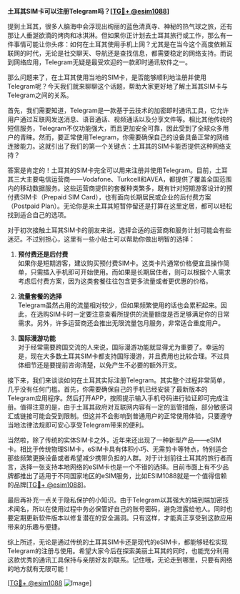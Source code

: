**土耳其SIM卡可以注册Telegram吗？[[TG💪+ @esim1088](https://t.me/s/esim1088)]**

提到土耳其，很多人脑海中会浮现出绚丽的蓝色清真寺、神秘的热气球之旅，还有那让人垂涎欲滴的烤肉和冰淇淋。但如果你正计划去土耳其旅行或工作，那么有一件事情可能让你头疼：如何在土耳其使用手机上网？尤其是在当今这个高度依赖互联网的时代，无论是社交聊天、导航还是查找信息，都需要稳定的网络支持。而说到网络应用，Telegram无疑是最受欢迎的一款即时通讯软件之一。

那么问题来了，在土耳其使用当地的SIM卡，是否能够顺利地注册并使用Telegram呢？今天我们就来聊聊这个话题，帮助大家更好地了解土耳其SIM卡与Telegram之间的关系。

首先，我们需要知道，Telegram是一款基于云技术的加密即时通讯工具，它允许用户通过互联网发送消息、语音通话、视频通话以及分享文件等。相比其他传统的短信服务，Telegram不仅功能强大，而且更加安全可靠，因此受到了全球众多用户的青睐。然而，要正常使用Telegram，你需要确保自己的设备具备正常的网络连接能力。这就引出了我们的第一个关键点：土耳其的SIM卡能否提供这种网络支持？

答案是肯定的！土耳其的SIM卡完全可以用来注册并使用Telegram。目前，土耳其三大主要电信运营商——Vodafone、Turkcell和AVEA，都提供了覆盖全国范围内的移动数据服务。这些运营商提供的套餐种类繁多，既有针对短期游客设计的预付费SIM卡（Prepaid SIM Card），也有面向长期居民或企业的后付费方案（Postpaid Plan）。无论你是来土耳其短暂停留还是打算在这里定居，都可以轻松找到适合自己的选项。

对于初次接触土耳其SIM卡的朋友来说，选择合适的运营商和服务计划可能会有些迷茫。不过别担心，这里有一些小贴士可以帮助你做出明智的选择：

1. **预付费还是后付费**  
   如果你是短期游客，建议购买预付费SIM卡。这类卡片通常价格便宜且操作简单，只需插入手机即可开始使用。而如果是长期居住者，则可以根据个人需求考虑后付费方案，因为这类套餐往往包含更多流量或者更优惠的价格。

2. **流量套餐的选择**  
   Telegram虽然占用的流量相对较少，但如果频繁使用的话也会累积起来。因此，在选购SIM卡时一定要注意查看所提供的流量额度是否足够满足你的日常需求。另外，许多运营商还会推出无限流量包月服务，非常适合重度用户。

3. **国际漫游功能**  
   对于经常需要跨国交流的人来说，国际漫游功能就显得尤为重要了。幸运的是，现在大多数土耳其SIM卡都支持国际漫游，并且费用也比较合理。不过具体细节还是要提前咨询清楚，以免产生不必要的额外开支。

接下来，我们来谈谈如何在土耳其实际注册Telegram。其实整个过程非常简单，几乎没有任何门槛。首先，你需要确保自己的手机已经安装了最新版本的Telegram应用程序。然后打开APP，按照提示输入手机号码进行验证即可完成注册。值得注意的是，由于土耳其政府对互联网内容有一定的监管措施，部分敏感词汇或链接可能会受到限制。但这并不会影响到普通用户的正常使用体验，只要遵守当地法律法规即可安心享受Telegram带来的便利。

当然啦，除了传统的实体SIM卡之外，近年来还出现了一种新型产品——eSIM卡。相比于传统物理SIM卡，eSIM卡具有体积小巧、无需剪卡等特点，特别适合那些频繁更换设备或者希望减少携带负担的人群。对于计划前往土耳其的旅行者而言，选择一张支持本地网络的eSIM卡也是一个不错的选择。目前市面上有不少品牌都推出了适用于不同国家地区的eSIM服务，比如ESIM1088就是一个值得信赖的品牌[[TG💪+ @esim1088](https://t.me/s/esim1088)]。

最后再补充一点关于隐私保护的小知识。由于Telegram以其强大的端到端加密技术闻名，所以在使用过程中务必保管好自己的账号密码，避免泄露给他人。同时也要定期更新软件版本以修复潜在的安全漏洞。只有这样，才能真正享受到这款应用带来的乐趣与便捷。

综上所述，无论是通过传统的土耳其SIM卡还是现代的eSIM卡，都能够轻松实现Telegram的注册与使用。希望大家今后在探索美丽土耳其的同时，也能充分利用这款优秀的通讯工具保持与亲朋好友的联系。记住哦，无论走到哪里，只要有网络的地方就有无限可能！

[[TG💪+ @esim1088](https://t.me/s/esim1088) ![Image](https://i.postimg.cc/4NQfJmqS/Snipaste-2025-05-13-00-14-12.png)]